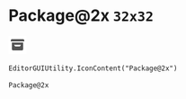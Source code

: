# Package@2x `32x32`
<img src="/img/Package@2x.png" width=32 height=32>

``` CSharp
EditorGUIUtility.IconContent("Package@2x")
```
```
Package@2x
```

